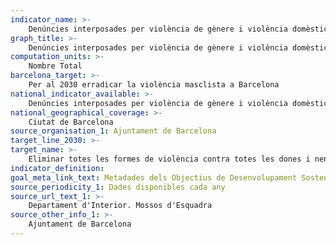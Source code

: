 ```yaml
---
indicator_name: >-
    Denúncies interposades per violència de gènere i violència domèstica
graph_title: >-
    Denúncies interposades per violència de gènere i violència domèstica
computation_units: >-
    Nombre Total
barcelona_target: >-
    Per al 2030 erradicar la violència masclista a Barcelona
national_indicator_available: >-
    Denúncies interposades per violència de gènere i violència domèstica
national_geographical_coverage: >-
    Ciutat de Barcelona
source_organisation_1: Ajuntament de Barcelona
target_line_2030: >-
target_name: >-
    Eliminar totes les formes de violència contra totes les dones i nenes en els àmbits públic i privat, inclosos el tràfic i l’explotació sexual, així com altres tipus d’explotació
indicator_definition:
goal_meta_link_text: Metadades dels Objectius de Desenvolupament Sostenible de les Nacions Unides (pdf 894kB)
source_periodicity_1: Dades disponibles cada any
source_url_text_1: >-
    Departament d'Interior. Mossos d'Esquadra 
source_other_info_1: >-
    Ajuntament de Barcelona
---
```

